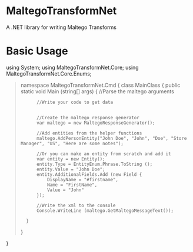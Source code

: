 # MaltegoTransformNet
A .NET library for writing Maltego Transforms

# Basic Usage

using System;
using MaltegoTransformNet.Core;
using MaltegoTransformNet.Core.Enums;

>namespace MaltegoTransformNet.Cmd
>{
>	class MainClass
>	{
>		public static void Main (string[] args)
>		{
>			//Parse the maltego arguments
>
>			//Write your code to get data
>
>
>			//Create the maltego response generator
>			var maltego = new MaltegoResponseGenerator();
>
>			//Add entities from the helper functions
>			maltego.AddPersonEntity("John Doe", "John", "Doe", "Store Manager", "US", "Here are some notes");
>
>			//Or you can make an entity from scratch and add it
>			var entity = new Entity();
>			entity.Type = EntityEnum.Phrase.ToString ();
>			entity.Value = "John Doe";
>			entity.AdditionalFields.Add (new Field {
>				DisplayName = "#firstname",
>				Name = "FirstName",
>				Value = "John"
>			});
>
>			//Write the xml to the console
>			Console.WriteLine (maltego.GetMaltegoMessageText());
>
>		}
>	}

}
